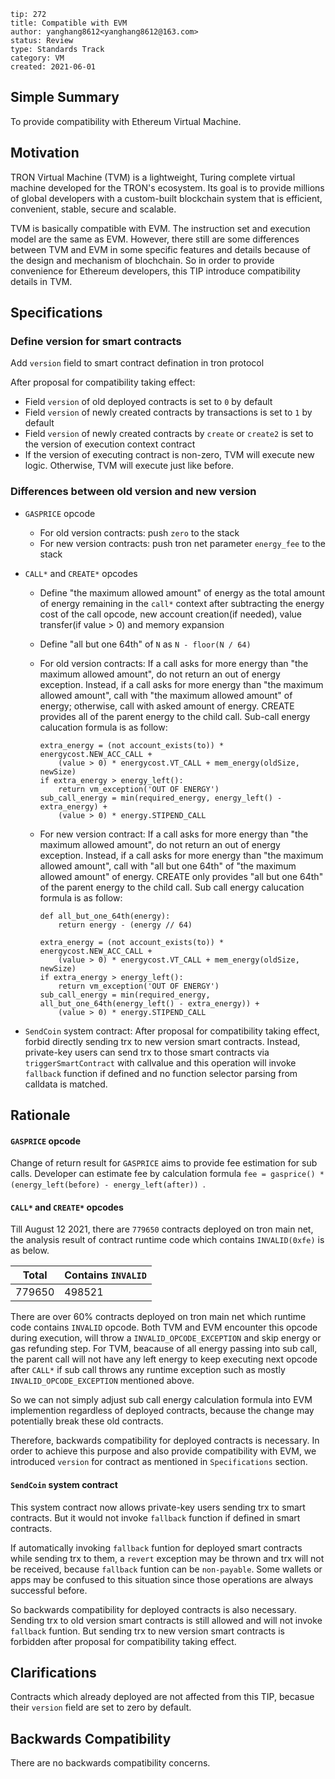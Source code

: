 ```
tip: 272
title: Compatible with EVM
author: yanghang8612<yanghang8612@163.com>
status: Review
type: Standards Track
category: VM
created: 2021-06-01
```

## Simple Summary

To provide compatibility with Ethereum Virtual Machine.

## Motivation

TRON Virtual Machine (TVM) is a lightweight, Turing complete virtual machine developed for the TRON's ecosystem. Its goal is to provide millions of global developers with a custom-built blockchain system that is efficient, convenient, stable, secure and scalable.

TVM is basically compatible with EVM. The instruction set and execution model are the same as EVM. However, there still are some differences between TVM and EVM in some specific features and details because of the design and mechanism of blochchain. So in order to provide convenience for Ethereum developers, this TIP introduce compatibility details in TVM.

## Specifications

### Define version for smart contracts

Add `version` field to smart contract defination in tron protocol

After proposal for compatibility taking effect:

- Field `version` of old deployed contracts is set to `0` by default
- Field `version` of newly created contracts by transactions is set to `1` by default
- Field `version` of newly created contracts by `create` or `create2` is set to the version of execution context contract
- If the version of executing contract is non-zero, TVM will execute new logic. Otherwise, TVM will execute just like before.

### Differences between old version and new version

- `GASPRICE` opcode

  - For old version contracts: push `zero` to the stack
  - For new version contracts: push tron net parameter `energy_fee` to the stack

- `CALL*` and `CREATE*` opcodes 

  - Define "the maximum allowed amount" of energy as the total amount of energy remaining in the `call*` context after subtracting the energy cost of the call opcode, new account creation(if needed), value transfer(if value > 0) and memory expansion

  - Define "all but one 64th" of `N` as `N - floor(N / 64)`

  - For old version contracts: If a call asks for more energy than "the maximum allowed amount", do not return an out of energy exception. Instead, if a call asks for more energy than "the maximum allowed amount", call with "the maximum allowed amount" of energy; otherwise, call with asked amount of energy. CREATE provides all of the parent energy to the child call. Sub-call energy calucation formula is as follow:

    ```
    extra_energy = (not account_exists(to)) * energycost.NEW_ACC_CALL +
        (value > 0) * energycost.VT_CALL + mem_energy(oldSize, newSize)
    if extra_energy > energy_left():
        return vm_exception('OUT OF ENERGY')
    sub_call_energy = min(required_energy, energy_left() - extra_energy) + 
        (value > 0) * energy.STIPEND_CALL
    ```

  - For new version contract: If a call asks for more energy than "the maximum allowed amount", do not return an out of energy exception. Instead, if a call asks for more energy than "the maximum allowed amount", call with "all but one 64th" of "the maximum allowed amount" of energy. CREATE only provides "all but one 64th" of the parent energy to the child call. Sub call energy calucation formula is as follow:

    ```
    def all_but_one_64th(energy):
        return energy - (energy // 64)
    
    extra_energy = (not account_exists(to)) * energycost.NEW_ACC_CALL +
        (value > 0) * energycost.VT_CALL + mem_energy(oldSize, newSize)
    if extra_energy > energy_left():
        return vm_exception('OUT OF ENERGY')
    sub_call_energy = min(required_energy, all_but_one_64th(energy_left() - extra_energy)) + 
        (value > 0) * energy.STIPEND_CALL
    ```

- `SendCoin` system contract: After proposal for compatibility taking effect, forbid directly sending trx to new version smart contracts. Instead, private-key users can send trx to those smart contracts via `triggerSmartContract` with callvalue and this operation will invoke `fallback` function if defined and no function selector parsing from calldata is matched.

## Rationale

#### `GASPRICE` opcode

Change of return result for `GASPRICE` aims to provide fee estimation for sub calls. Developer can estimate fee by calculation formula `fee = gasprice() * (energy_left(before) - energy_left(after)) `.

#### `CALL*` and `CREATE*` opcodes 

Till August 12 2021, there are `779650` contracts deployed on tron main net, the analysis result of contract runtime code which  contains `INVALID(0xfe)` is as below.

| Total  | Contains `INVALID` |
| ------ | ------------------ |
| 779650 | 498521             |

 There are over 60% contracts deployed on tron main net which runtime code contains `INVALID` opcode. Both TVM and EVM encounter this opcode during execution, will throw a `INVALID_OPCODE_EXCEPTION` and skip energy or gas refunding step. For TVM,    beacause of all energy passing into sub call, the parent call will not have any left energy to keep executing next opcode after `CALL*` if sub call throws any runtime exception such as mostly  `INVALID_OPCODE_EXCEPTION` mentioned above.

So we can not simply adjust sub call energy calculation formula into EVM implemention regardless of deployed contracts, because the change may potentially break these old contracts.

Therefore, backwards compatibility for deployed contracts is necessary. In order to achieve this purpose and also provide compatibility with EVM, we introduced `version` for contract as mentioned in `Specifications` section.

#### `SendCoin` system contract

This system contract now allows private-key users sending trx to smart contracts. But it would not invoke `fallback`  function if defined in smart contracts. 

If automatically invoking `fallback` funtion for deployed smart contracts while sending trx to them, a `revert` exception may be thrown and trx will not be received, because `fallback` funtion can be `non-payable`. Some wallets or apps may be confused to this situation since those operations are always successful before.

So backwards compatibility for deployed contracts is also necessary. Sending trx to old version smart contracts is still allowed and will not invoke `fallback` funtion. But sending trx to new version smart contracts is forbidden after proposal for compatibility taking effect. 

## Clarifications

Contracts which already deployed are not affected from this TIP, becasue their `version` field are set to zero by default.

## Backwards Compatibility

There are no backwards compatibility concerns.

